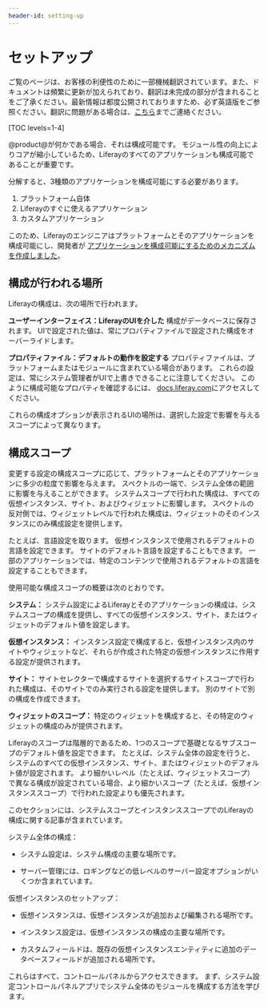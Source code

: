 ```yaml
---
header-id: setting-up
---
```


# セットアップ

<p class="alert alert-info"><span class="wysiwyg-color-blue120">ご覧のページは、お客様の利便性のために一部機械翻訳されています。また、ドキュメントは頻繁に更新が加えられており、翻訳は未完成の部分が含まれることをご了承ください。最新情報は都度公開されておりますため、必ず英語版をご参照ください。翻訳に問題がある場合は、<a href="mailto:support-content-jp@liferay.com">こちら</a>までご連絡ください。</span></p>

[TOC levels=1-4]

@product@が何かである場合、それは構成可能です。 モジュール性の向上によりコアが縮小しているため、Liferayのすべてのアプリケーションも構成可能であることが重要です。

分解すると、3種類のアプリケーションを構成可能にする必要があります。

1.  プラットフォーム自体
2.  Liferayのすぐに使えるアプリケーション
3.  カスタムアプリケーション

このため、Liferayのエンジニアはプラットフォームとそのアプリケーションを構成可能にし、開発者が [アプリケーションを構成可能にするためのメカニズムを作成しました](/docs/7-1/tutorials/-/knowledge_base/t/configurable-applications)。

## 構成が行われる場所

Liferayの構成は、次の場所で行われます。

**ユーザーインターフェイス：LiferayのUIを介した** 構成がデータベースに保存されます。 UIで設定された値は、常にプロパティファイルで設定された構成をオーバーライドします。

**プロパティファイル：デフォルトの動作を設定する** プロパティファイルは、プラットフォームまたはモジュールに含まれている場合があります。 これらの設定は、常にシステム管理者がUIで上書きできることに注意してください。 このように構成可能なプロパティを確認するには、 [docs.liferay.com](https://docs.liferay.com/portal/7.1-latest/propertiesdoc)にアクセスしてください。

これらの構成オプションが表示されるUIの場所は、選択した設定で影響を与えるスコープによって異なります。

## 構成スコープ

変更する設定の構成スコープに応じて、プラットフォームとそのアプリケーションに多少の粒度で影響を与えます。 スペクトルの一端で、システム全体の範囲に影響を与えることができます。 システムスコープで行われた構成は、すべての仮想インスタンス、サイト、およびウィジェットに影響します。 スペクトルの反対側では、ウィジェットレベルで行われた構成は、ウィジェットのそのインスタンスにのみ構成設定を提供します。

たとえば、言語設定を取ります。 仮想インスタンスで使用されるデフォルトの言語を設定できます。 サイトのデフォルト言語を設定することもできます。 一部のアプリケーションでは、特定のコンテンツで使用されるデフォルトの言語を設定することもできます。

使用可能な構成スコープの概要は次のとおりです。

**システム：** システム設定によるLiferayとそのアプリケーションの構成は、システムスコープの構成を提供し、すべての仮想インスタンス、サイト、またはウィジェットのデフォルト値を設定します。

**仮想インスタンス：** インスタンス設定で構成すると、仮想インスタンス内のサイトやウィジェットなど、それらが作成された特定の仮想インスタンスに作用する設定が提供されます。

**サイト：** サイトセレクターで構成するサイトを選択するサイトスコープで行われた構成は、そのサイトでのみ実行される設定を提供します。 別のサイトで別の構成を作成できます。

**ウィジェットのスコープ：** 特定のウィジェットを構成すると、その特定のウィジェットの構成のみが提供されます。

Liferayのスコープは階層的であるため、1つのスコープで基礎となるサブスコープのデフォルト値を設定できます。 たとえば、システム全体の設定を行うと、システムのすべての仮想インスタンス、サイト、またはウィジェットのデフォルト値が設定されます。 より細かいレベル（たとえば、ウィジェットスコープ）で異なる構成が設定されている場合、より細かいスコープ（たとえば、仮想インスタンススコープ）で行われた設定よりも優先されます。

このセクションには、システムスコープとインスタンススコープでのLiferayの構成に関する記事が含まれています。

システム全体の構成：

  - システム設定は、システム構成の主要な場所です。

  - サーバー管理には、ロギングなどの低レベルのサーバー設定オプションがいくつか含まれています。

仮想インスタンスのセットアップ：

  - 仮想インスタンスは、仮想インスタンスが追加および編集される場所です。

  - インスタンス設定は、仮想インスタンスの構成の主要な場所です。

  - カスタムフィールドは、既存の仮想インスタンスエンティティに追加のデータベースフィールドが追加される場所です。

これらはすべて、コントロールパネルからアクセスできます。 まず、システム設定コントロールパネルアプリでシステム全体のモジュールを構成する方法を学びます。
